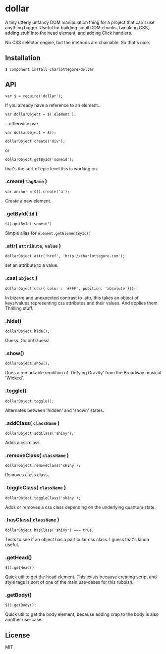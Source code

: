 
# dollar

  A tiny utterly unfancy DOM manipulation thing for a project that can't use anything bigger.
  Useful for building small DOM chunks, tweaking CSS, adding stuff into the head element, and adding Click handlers.

  No CSS selector engine, but the methods are chainable. So that's nice.

## Installation

    $ component install charlottegore/dollar

## API

    var $ = require('dollar');

  If you already have a reference to an element... 

    var dollarObject = $( element );

  ...otherwise use 

    var dollarObject = $();

    dollarObject.create('div');

  or 

    dollarObject.getById('someid');

  that's the sort of epic level this is working on.

### .create( `tagName` )

    var anchor = $().create('a'); 

  Create a new element.

### .getById( `id` )

    $().getById('someid') 

  Simple alias for `element.getElementById()`

### .attr( `attribute`, `value` )

    dollarObject.attr('href', 'http://charlottegore.com');

  set an attribute to a value.

### .css( `object` )

    dollarObject.css({ color : '#FFF', position: 'absolute'}});

  In bizarre and unexpected contrast to .attr, this takes an object of keys/values representing
  css attributes and their values. And applies them. Thrilling stuff.

### .hide()

    dollarObject.hide();

  Guess. Go on! Guess!

### .show()

    dollarObject.show();

  Does a remarkable rendition of 'Defying Gravity' from the Broadway musical 'Wicked'.

### .toggle()

    dollarObject.toggle();

  Alternates between 'hidden' and 'shown' states.

### .addClass( `className` )

    dollarObject.addClass('shiny');

  Adds a css class.

### .removeClass( `className` )

    dollarObject.removeClass('shiny');

  Removes a css class.

### .toggleClass( `className` )

    dollarObject.toggleClass('shiny');

  Adds or removes a css class depending on the underlying quantum state.

### .hasClass( `className` )

    dollarObject.hasClass('shiny') === true;

  Tests to see if an object has a particular css class. I guess that's kinda useful.

### .getHead()

    $().getHead() 

  Quick util to get the head element. This exists because creating script and style tags is sort of one of the main use-cases for this rubbish.

### .getBody()

    $().getBody();

  Quick util to get the body element, because adding crap to the body is also another use-case. 


## License

  MIT
